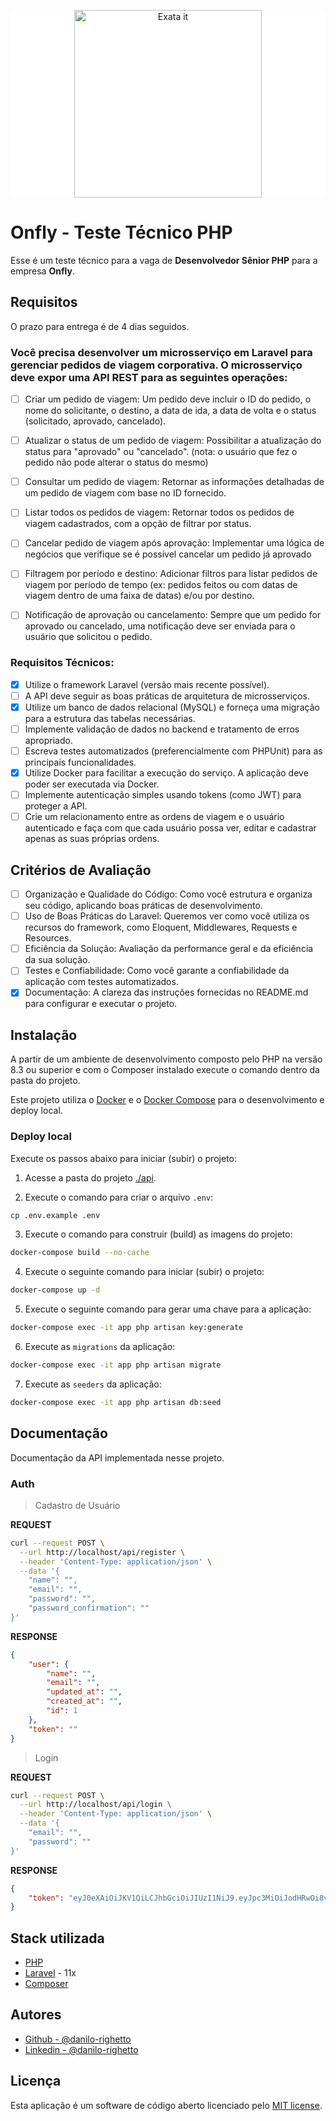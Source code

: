 <p align="center" style="background-color: white"><a href="https://www.exata.it" target="_blank"><img src="https://www.exata.it/wp-content/uploads/2023/07/logo-exata-data-intelligence.png" width="300" alt="Exata it"></a></p>

# Onfly - Teste Técnico PHP

Esse é um teste técnico para a vaga de **Desenvolvedor Sênior PHP** para a empresa **Onfly**.

## Requisitos

O prazo para entrega é de 4 dias seguidos.

### Você precisa desenvolver um microsserviço em Laravel para gerenciar pedidos de viagem corporativa. O microsserviço deve expor uma API REST para as seguintes operações:

- [ ] Criar um pedido de viagem: Um pedido deve incluir o ID do pedido, o nome do solicitante, o destino, a data de ida, a data de volta e o status (solicitado, aprovado, cancelado).

- [ ] Atualizar o status de um pedido de viagem: Possibilitar a atualização do status para "aprovado" ou "cancelado". (nota: o usuário que fez o pedido não pode alterar o status do mesmo)

- [ ] Consultar um pedido de viagem: Retornar as informações detalhadas de um pedido de viagem com base no ID fornecido.

- [ ] Listar todos os pedidos de viagem: Retornar todos os pedidos de viagem cadastrados, com a opção de filtrar por status.

- [ ] Cancelar pedido de viagem após aprovação: Implementar uma lógica de negócios que verifique se é possível cancelar um pedido já aprovado 

- [ ] Filtragem por período e destino: Adicionar filtros para listar pedidos de viagem por período de tempo (ex: pedidos feitos ou com datas de viagem dentro de uma faixa de datas) e/ou por destino.

- [ ] Notificação de aprovação ou cancelamento: Sempre que um pedido for aprovado ou cancelado, uma notificação deve ser enviada para o usuário que solicitou o pedido.

### Requisitos Técnicos:

- [X] Utilize o framework Laravel (versão mais recente possível).
- [ ] A API deve seguir as boas práticas de arquitetura de microsserviços.
- [X] Utilize um banco de dados relacional (MySQL) e forneça uma migração para a estrutura das tabelas necessárias.
- [ ] Implemente validação de dados no backend e tratamento de erros apropriado.
- [ ] Escreva testes automatizados (preferencialmente com PHPUnit) para as principais funcionalidades.
- [X] Utilize Docker para facilitar a execução do serviço. A aplicação deve poder ser executada via Docker.
- [ ] Implemente autenticação simples usando tokens (como JWT) para proteger a API.
- [ ] Crie um relacionamento entre as ordens de viagem e o usuário autenticado e faça com que cada usuário possa ver, editar e cadastrar apenas as suas próprias ordens.

## Critérios de Avaliação

- [ ] Organização e Qualidade do Código: Como você estrutura e organiza seu código, aplicando boas práticas de desenvolvimento.
- [ ] Uso de Boas Práticas do Laravel: Queremos ver como você utiliza os recursos do framework, como Eloquent, Middlewares, Requests e Resources.
- [ ] Eficiência da Solução: Avaliação da performance geral e da eficiência da sua solução.
- [ ] Testes e Confiabilidade: Como você garante a confiabilidade da aplicação com testes automatizados.
- [X] Documentação: A clareza das instruções fornecidas no README.md para configurar e executar o projeto.

## Instalação

A partir de um ambiente de desenvolvimento composto pelo PHP na versão 8.3 ou superior e com o Composer instalado execute o comando dentro da pasta do projeto.

Este projeto utiliza o [Docker](https://www.docker.com/) e o [Docker Compose](https://docs.docker.com/compose/) para o desenvolvimento e deploy local.

### Deploy local

Execute os passos abaixo para iniciar (subir) o projeto:

1. Acesse a pasta do projeto [./api](./api).

2. Execute o comando para criar o arquivo `.env`:

```sh
cp .env.example .env
```

3. Execute o comando para construir (build) as imagens do projeto:

```sh
docker-compose build --no-cache
```

4. Execute o seguinte comando para iniciar (subir) o projeto:

```sh
docker-compose up -d
```

5. Execute o seguinte comando para gerar uma chave para a aplicação:

```sh
docker-compose exec -it app php artisan key:generate
```

6. Execute as `migrations` da aplicação: 

```sh
docker-compose exec -it app php artisan migrate
```

7. Execute as `seeders` da aplicação: 

```sh
docker-compose exec -it app php artisan db:seed
```


## Documentação

Documentação da API implementada nesse projeto.

### Auth

> Cadastro de Usuário

**REQUEST**
```sh
curl --request POST \
  --url http://localhost/api/register \
  --header 'Content-Type: application/json' \
  --data '{
	"name": "",
	"email": "",
	"password": "",
	"password_confirmation": ""
}'
```

**RESPONSE**
```json
{
	"user": {
		"name": "",
		"email": "",
		"updated_at": "",
		"created_at": "",
		"id": 1
	},
	"token": ""
}
```

> Login

**REQUEST**
```sh
curl --request POST \
  --url http://localhost/api/login \
  --header 'Content-Type: application/json' \
  --data '{
	"email": "",
	"password": ""
}'
```

**RESPONSE**
```json
{
	"token": "eyJ0eXAiOiJKV1QiLCJhbGciOiJIUzI1NiJ9.eyJpc3MiOiJodHRwOi8vbG9jYWxob3N0L2FwaS9sb2dpbiIsImlhdCI6MTczOTA3MTc4MCwiZXhwIjoxNzM5MDc1MzgwLCJuYmYiOjE3MzkwNzE3ODAsImp0aSI6InRvTUlzeElhdjNaTVhCdXAiLCJzdWIiOiIxIiwicHJ2IjoiMjNiZDVjODk0OWY2MDBhZGIzOWU3MDFjNDAwODcyZGI3YTU5NzZmNyIsInJvbGUiOm51bGx9.l8PMnX_taHHvrdWOmkCMDxY7imrYpnQ5zZ1tkZhCK_w"
}
```

## Stack utilizada

- [PHP](https://www.php.net/manual/pt_BR/index.php)
- [Laravel](https://laravel.com/docs) - 11x
- [Composer](https://getcomposer.org/)

## Autores

- [Github - @danilo-righetto](https://github.com/danilo-righetto)
- [Linkedin - @danilo-righetto](https://www.linkedin.com/in/danilo-righetto/)

## Licença

Esta aplicação é um software de código aberto licenciado pelo [MIT license](https://opensource.org/licenses/MIT).